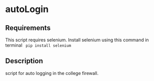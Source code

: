 # autoLogin

## Requirements
This script requires selenium.
Install selenium using this command in terminal
``` pip install selenium```

## Description
script for auto logging in the college firewall.
